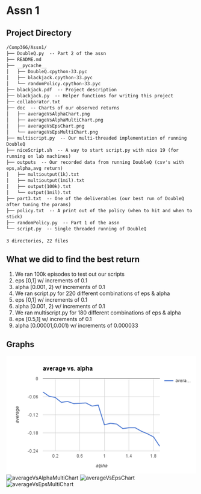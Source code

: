 # Assn 1

## Project Directory
```
/Comp366/Assn1/
├── DoubleQ.py  -- Part 2 of the assn
├── README.md
├── __pycache__
│   ├── DoubleQ.cpython-33.pyc
│   ├── blackjack.cpython-33.pyc
│   └── randomPolicy.cpython-33.pyc
├── blackjack.pdf  -- Project description
├── blackjack.py  -- Helper functions for writing this project
├── collaborator.txt
├── doc  -- Charts of our observed returns
│   ├── averageVsAlphaChart.png
│   ├── averageVsAlphaMultiChart.png
│   ├── averageVsEpsChart.png
│   └── averageVsEpsMultiChart.png
├── multiscript.py  -- Our multi-threaded implementation of running DoubleQ
├── niceScript.sh  -- A way to start script.py with nice 19 (for running on lab machines)
├── outputs  -- Our recorded data from running DoubleQ (csv's with eps,alpha,avg return)
│   ├── multioutput(1k).txt
│   ├── multioutput(1mil).txt
│   ├── output(100k).txt
│   └── output(1mil).txt
├── part3.txt  -- One of the deliverables (our best run of DoubleQ after tuning the params)
├── policy.txt  -- A print out of the policy (when to hit and when to stick)
├── randomPolicy.py  -- Part 1 of the assn
└── script.py  -- Single threaded running of DoubleQ

3 directories, 22 files
```

## What we did to find the best return
1. We ran 100k episodes to test out our scripts
  1. eps [0,1] w/ increments of 0.1
  1. alpha [0.001, 2) w/ increments of 0.1
1. We ran script.py for 220 different combinations of eps & alpha
  1. eps [0,1] w/ increments of 0.1
  1. alpha [0.001, 2) w/ increments of 0.1
1. We ran multiscript.py for 180 different combinations of eps & alpha
  1. eps [0.5,1] w/ increments of 0.1
  1. alpha [0.00001,0.001) w/ increments of 0.000033


## Graphs
![averageVsAlphaChart](/Assn1/doc/averageVsAlphaChart.png?raw=true "Alpha")
![averageVsAlphaMultiChart](/Assn1/doc/averageVsAlphaMultiChart?raw=true "Alpha Multi")
![averageVsEpsChart](/Assn1/doc/averageVsEpsChart?raw=true "Eps")
![averageVsEpsMultiChart](/Assn1/doc/averageVsEpsMultiChart?raw=true "Eps Multi")

